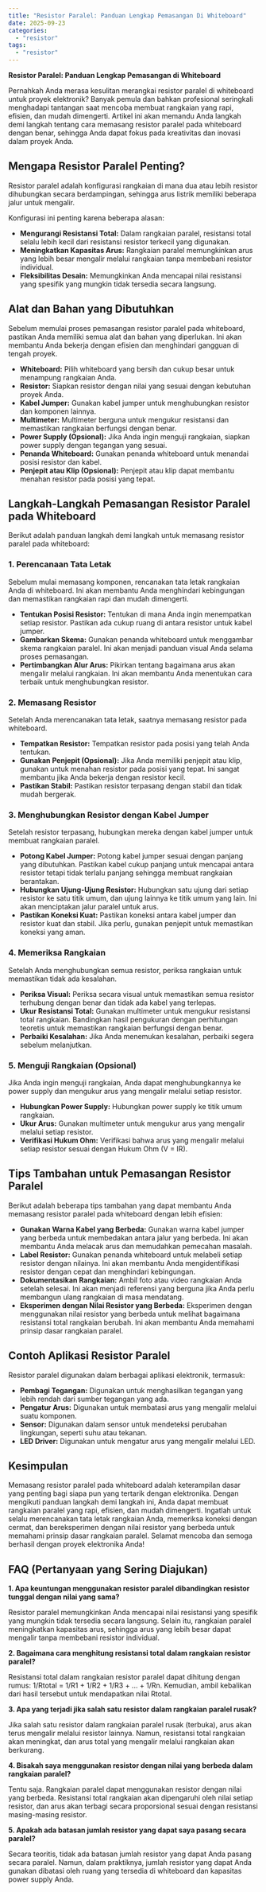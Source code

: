 ```yaml
---
title: "Resistor Paralel: Panduan Lengkap Pemasangan Di Whiteboard"
date: 2025-09-23
categories: 
  - "resistor"
tags: 
  - "resistor"
---
```


**Resistor Paralel: Panduan Lengkap Pemasangan di Whiteboard**

Pernahkah Anda merasa kesulitan merangkai resistor paralel di whiteboard untuk proyek elektronik? Banyak pemula dan bahkan profesional seringkali menghadapi tantangan saat mencoba membuat rangkaian yang rapi, efisien, dan mudah dimengerti. Artikel ini akan memandu Anda langkah demi langkah tentang cara memasang resistor paralel pada whiteboard dengan benar, sehingga Anda dapat fokus pada kreativitas dan inovasi dalam proyek Anda.

## Mengapa Resistor Paralel Penting?

Resistor paralel adalah konfigurasi rangkaian di mana dua atau lebih resistor dihubungkan secara berdampingan, sehingga arus listrik memiliki beberapa jalur untuk mengalir.

Konfigurasi ini penting karena beberapa alasan:

- **Mengurangi Resistansi Total:** Dalam rangkaian paralel, resistansi total selalu lebih kecil dari resistansi resistor terkecil yang digunakan.
- **Meningkatkan Kapasitas Arus:** Rangkaian paralel memungkinkan arus yang lebih besar mengalir melalui rangkaian tanpa membebani resistor individual.
- **Fleksibilitas Desain:** Memungkinkan Anda mencapai nilai resistansi yang spesifik yang mungkin tidak tersedia secara langsung.

## Alat dan Bahan yang Dibutuhkan

Sebelum memulai proses pemasangan resistor paralel pada whiteboard, pastikan Anda memiliki semua alat dan bahan yang diperlukan. Ini akan membantu Anda bekerja dengan efisien dan menghindari gangguan di tengah proyek.

- **Whiteboard:** Pilih whiteboard yang bersih dan cukup besar untuk menampung rangkaian Anda.
- **Resistor:** Siapkan resistor dengan nilai yang sesuai dengan kebutuhan proyek Anda.
- **Kabel Jumper:** Gunakan kabel jumper untuk menghubungkan resistor dan komponen lainnya.
- **Multimeter:** Multimeter berguna untuk mengukur resistansi dan memastikan rangkaian berfungsi dengan benar.
- **Power Supply (Opsional):** Jika Anda ingin menguji rangkaian, siapkan power supply dengan tegangan yang sesuai.
- **Penanda Whiteboard:** Gunakan penanda whiteboard untuk menandai posisi resistor dan kabel.
- **Penjepit atau Klip (Opsional):** Penjepit atau klip dapat membantu menahan resistor pada posisi yang tepat.

## Langkah-Langkah Pemasangan Resistor Paralel pada Whiteboard

Berikut adalah panduan langkah demi langkah untuk memasang resistor paralel pada whiteboard:

### 1\. Perencanaan Tata Letak

Sebelum mulai memasang komponen, rencanakan tata letak rangkaian Anda di whiteboard. Ini akan membantu Anda menghindari kebingungan dan memastikan rangkaian rapi dan mudah dimengerti.

- **Tentukan Posisi Resistor:** Tentukan di mana Anda ingin menempatkan setiap resistor. Pastikan ada cukup ruang di antara resistor untuk kabel jumper.
- **Gambarkan Skema:** Gunakan penanda whiteboard untuk menggambar skema rangkaian paralel. Ini akan menjadi panduan visual Anda selama proses pemasangan.
- **Pertimbangkan Alur Arus:** Pikirkan tentang bagaimana arus akan mengalir melalui rangkaian. Ini akan membantu Anda menentukan cara terbaik untuk menghubungkan resistor.

### 2\. Memasang Resistor

Setelah Anda merencanakan tata letak, saatnya memasang resistor pada whiteboard.

- **Tempatkan Resistor:** Tempatkan resistor pada posisi yang telah Anda tentukan.
- **Gunakan Penjepit (Opsional):** Jika Anda memiliki penjepit atau klip, gunakan untuk menahan resistor pada posisi yang tepat. Ini sangat membantu jika Anda bekerja dengan resistor kecil.
- **Pastikan Stabil:** Pastikan resistor terpasang dengan stabil dan tidak mudah bergerak.

### 3\. Menghubungkan Resistor dengan Kabel Jumper

Setelah resistor terpasang, hubungkan mereka dengan kabel jumper untuk membuat rangkaian paralel.

- **Potong Kabel Jumper:** Potong kabel jumper sesuai dengan panjang yang dibutuhkan. Pastikan kabel cukup panjang untuk mencapai antara resistor tetapi tidak terlalu panjang sehingga membuat rangkaian berantakan.
- **Hubungkan Ujung-Ujung Resistor:** Hubungkan satu ujung dari setiap resistor ke satu titik umum, dan ujung lainnya ke titik umum yang lain. Ini akan menciptakan jalur paralel untuk arus.
- **Pastikan Koneksi Kuat:** Pastikan koneksi antara kabel jumper dan resistor kuat dan stabil. Jika perlu, gunakan penjepit untuk memastikan koneksi yang aman.

### 4\. Memeriksa Rangkaian

Setelah Anda menghubungkan semua resistor, periksa rangkaian untuk memastikan tidak ada kesalahan.

- **Periksa Visual:** Periksa secara visual untuk memastikan semua resistor terhubung dengan benar dan tidak ada kabel yang terlepas.
- **Ukur Resistansi Total:** Gunakan multimeter untuk mengukur resistansi total rangkaian. Bandingkan hasil pengukuran dengan perhitungan teoretis untuk memastikan rangkaian berfungsi dengan benar.
- **Perbaiki Kesalahan:** Jika Anda menemukan kesalahan, perbaiki segera sebelum melanjutkan.

### 5\. Menguji Rangkaian (Opsional)

Jika Anda ingin menguji rangkaian, Anda dapat menghubungkannya ke power supply dan mengukur arus yang mengalir melalui setiap resistor.

- **Hubungkan Power Supply:** Hubungkan power supply ke titik umum rangkaian.
- **Ukur Arus:** Gunakan multimeter untuk mengukur arus yang mengalir melalui setiap resistor.
- **Verifikasi Hukum Ohm:** Verifikasi bahwa arus yang mengalir melalui setiap resistor sesuai dengan Hukum Ohm (V = IR).

## Tips Tambahan untuk Pemasangan Resistor Paralel

Berikut adalah beberapa tips tambahan yang dapat membantu Anda memasang resistor paralel pada whiteboard dengan lebih efisien:

- **Gunakan Warna Kabel yang Berbeda:** Gunakan warna kabel jumper yang berbeda untuk membedakan antara jalur yang berbeda. Ini akan membantu Anda melacak arus dan memudahkan pemecahan masalah.
- **Label Resistor:** Gunakan penanda whiteboard untuk melabeli setiap resistor dengan nilainya. Ini akan membantu Anda mengidentifikasi resistor dengan cepat dan menghindari kebingungan.
- **Dokumentasikan Rangkaian:** Ambil foto atau video rangkaian Anda setelah selesai. Ini akan menjadi referensi yang berguna jika Anda perlu membangun ulang rangkaian di masa mendatang.
- **Eksperimen dengan Nilai Resistor yang Berbeda:** Eksperimen dengan menggunakan nilai resistor yang berbeda untuk melihat bagaimana resistansi total rangkaian berubah. Ini akan membantu Anda memahami prinsip dasar rangkaian paralel.

## Contoh Aplikasi Resistor Paralel

Resistor paralel digunakan dalam berbagai aplikasi elektronik, termasuk:

- **Pembagi Tegangan:** Digunakan untuk menghasilkan tegangan yang lebih rendah dari sumber tegangan yang ada.
- **Pengatur Arus:** Digunakan untuk membatasi arus yang mengalir melalui suatu komponen.
- **Sensor:** Digunakan dalam sensor untuk mendeteksi perubahan lingkungan, seperti suhu atau tekanan.
- **LED Driver:** Digunakan untuk mengatur arus yang mengalir melalui LED.

## Kesimpulan

Memasang resistor paralel pada whiteboard adalah keterampilan dasar yang penting bagi siapa pun yang tertarik dengan elektronika. Dengan mengikuti panduan langkah demi langkah ini, Anda dapat membuat rangkaian paralel yang rapi, efisien, dan mudah dimengerti. Ingatlah untuk selalu merencanakan tata letak rangkaian Anda, memeriksa koneksi dengan cermat, dan bereksperimen dengan nilai resistor yang berbeda untuk memahami prinsip dasar rangkaian paralel. Selamat mencoba dan semoga berhasil dengan proyek elektronika Anda!

## FAQ (Pertanyaan yang Sering Diajukan)

**1\. Apa keuntungan menggunakan resistor paralel dibandingkan resistor tunggal dengan nilai yang sama?**

Resistor paralel memungkinkan Anda mencapai nilai resistansi yang spesifik yang mungkin tidak tersedia secara langsung. Selain itu, rangkaian paralel meningkatkan kapasitas arus, sehingga arus yang lebih besar dapat mengalir tanpa membebani resistor individual.

**2\. Bagaimana cara menghitung resistansi total dalam rangkaian resistor paralel?**

Resistansi total dalam rangkaian resistor paralel dapat dihitung dengan rumus: 1/Rtotal = 1/R1 + 1/R2 + 1/R3 + ... + 1/Rn. Kemudian, ambil kebalikan dari hasil tersebut untuk mendapatkan nilai Rtotal.

**3\. Apa yang terjadi jika salah satu resistor dalam rangkaian paralel rusak?**

Jika salah satu resistor dalam rangkaian paralel rusak (terbuka), arus akan terus mengalir melalui resistor lainnya. Namun, resistansi total rangkaian akan meningkat, dan arus total yang mengalir melalui rangkaian akan berkurang.

**4\. Bisakah saya menggunakan resistor dengan nilai yang berbeda dalam rangkaian paralel?**

Tentu saja. Rangkaian paralel dapat menggunakan resistor dengan nilai yang berbeda. Resistansi total rangkaian akan dipengaruhi oleh nilai setiap resistor, dan arus akan terbagi secara proporsional sesuai dengan resistansi masing-masing resistor.

**5\. Apakah ada batasan jumlah resistor yang dapat saya pasang secara paralel?**

Secara teoritis, tidak ada batasan jumlah resistor yang dapat Anda pasang secara paralel. Namun, dalam praktiknya, jumlah resistor yang dapat Anda gunakan dibatasi oleh ruang yang tersedia di whiteboard dan kapasitas power supply Anda.
